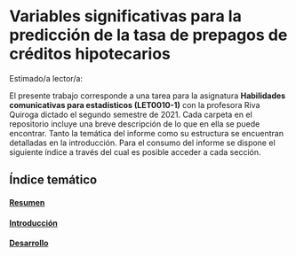 # Variables significativas para la predicción de la tasa de prepagos de créditos hipotecarios

Estimado/a lector/a:

El presente trabajo corresponde a una tarea para la asignatura **Habilidades comunicativas para estadísticos (LET0010-1)** con la profesora Riva Quiroga dictado el segundo semestre de 2021. Cada carpeta en el repositorio incluye una breve descripción de lo que en ella se puede encontrar.
Tanto la temática del informe como su estructura se encuentran detalladas en la introducción. Para el consumo del informe se dispone el siguiente índice a través del cual es posible acceder a cada sección.


## Índice temático

#### [Resumen]()
#### [Introducción](https://nimoralesp.github.io/Informe-LET/output/0-introduccion.html)
#### [Desarrollo](https://nimoralesp.github.io/Informe-LET/output/1-desarrollo-2.html)

